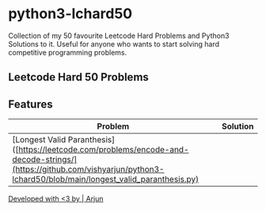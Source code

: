 # python3-lchard50
Collection of my 50 favourite Leetcode Hard Problems and Python3 Solutions to it. Useful for anyone who wants to start solving hard competitive programming problems.


## Leetcode Hard 50 Problems


## Features


| Problem | Solution |
| ------ | ------ |
| [Longest Valid Paranthesis]([https://leetcode.com/problems/encode-and-decode-strings/](https://github.com/vishyarjun/python3-lchard50/blob/main/longest_valid_paranthesis.py) |


[Developed with <3 by | Arjun](https://vishyarjun.github.io)
